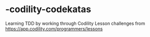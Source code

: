 # -codility-codekatas
Learning TDD by working through Codility Lesson challenges from https://app.codility.com/programmers/lessons
